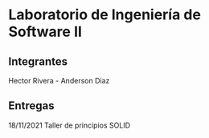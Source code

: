# Laboratorio de Ingeniería de Software II

## Integrantes
Hector Rivera - Anderson Diaz


## Entregas
18/11/2021 Taller de principios SOLID
